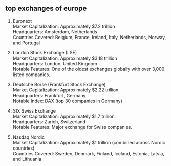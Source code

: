 ## top exchanges of europe

1. Euronext  
	Market Capitalization: Approximately $7.2 trillion  
	Headquarters: Amsterdam, Netherlands  
	Countries Covered: Belgium, France, Ireland, Italy, Netherlands, Norway, and Portugal  

2. London Stock Exchange (LSE)  
	Market Capitalization: Approximately $3.18 trillion  
	Headquarters: London, United Kingdom  
	Notable Features: One of the oldest exchanges globally with over 3,000 listed companies.  

3. Deutsche Börse (Frankfurt Stock Exchange)  
	Market Capitalization: Approximately $2.22 trillion  
	Headquarters: Frankfurt, Germany  
	Notable Index: DAX (top 30 companies in Germany)  

4. SIX Swiss Exchange  
	Market Capitalization: Approximately $1.7 trillion  
	Headquarters: Zurich, Switzerland  
	Notable Features: Major exchange for Swiss companies.  

5. Nasdaq Nordic  
	Market Capitalization: Approximately $1 trillion (combined across Nordic countries)  
	Countries Covered: Sweden, Denmark, Finland, Iceland, Estonia, Latvia, and Lithuania  
